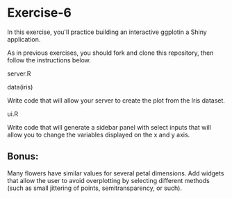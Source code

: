 # Exercise-6

In this exercise, you'll practice building an interactive ggplotin a Shiny application.

As in previous exercises, you should fork and clone this repository, then follow the instructions below.

server.R

data(iris)

Write code that will allow your server to create the plot from the Iris dataset. 

ui.R

Write code that will generate a sidebar panel with select inputs that
will allow you to change the variables displayed on the x and y axis.

## Bonus:

Many flowers have similar values for several petal dimensions.  Add
widgets that allow the user to avoid overplotting by selecting
different methods (such as small jittering of points,
semitransparency, or such).


